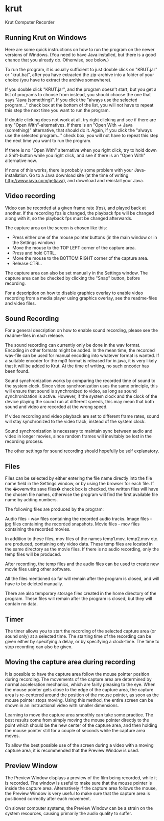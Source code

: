 # krut

Krut Computer Recorder



## Running Krut on Windows

Here are some quick instructions on how to run the program on the newer versions of Windows. (You need to have Java installed, but there is a good chance that you already do. Otherwise, see below.) 
 
To run the program, it is usually sufficient to just double click on "KRUT.jar" or "krut.bat", after you have extracted the zip-archive into a folder of your choice (you have to extract the archive somewhere). 
 
If you double click "KRUT.jar", and the program doesn't start, but you get a list of programs to choose from instead, you should choose the one that says "Java (something)". If you click the "always use the selected program..." check box at the bottom of the list, you will not have to repeat this step the next time you want to run the program. 
 
If double clicking does not work at all, try right clicking and see if there are any "Open With"-alternatives. If there is an "Open With -> Java (something)" alternative, that should do it. Again, if you click the "always use the selected program..." check box, you will not have to repeat this step the next time you want to run the program. 
 
If there is no "Open With" alternative when you right click, try to hold down a Shift-button while you right click, and see if there is an "Open With" alternative now. 
 
If none of this works, there is probably some problem with your Java-installation. Go to a Java download site (at the time of writing http://www.java.com/getjava), and download and reinstall your Java.



## Video recording

Video can be recorded at a given frame rate (fps), and played back at another. If the recording fps is changed, the playback fps will be changed along with it, so the playback fps must be changed afterwards.

The capture area on the screen is chosen like this:

* Press either one of the mouse pointer buttons (in the main window or in the Settings window)
* Move the mouse to the TOP LEFT corner of the capture area.
* Press and hold CTRL.
* Move the mouse to the BOTTOM RIGHT corner of the capture area.
* Release CTRL.

The capture area can also be set manually in the Settings window. The capture area can be checked by clicking the "Snap" button, before recording.

For a description on how to disable graphics overlay to enable video recording from a media player using graphics overlay, see the readme-files and video files.



## Sound Recording


For a general description on how to enable sound recording, please see the readme-files in each release.

The sound recording can currently only be done in the wav format. Encoding in other formats might be added. In the mean time, the recorded wav-file can be used for manual encoding into whatever format is wanted. If a suitable encoder for the mp3 format is released for in java, it is very likely that it will be added to Krut. At the time of writing, no such encoder has been found.

Sound synchronization works by comparing the recorded time of sound to the system clock. Since video synchronization uses the same principle, this will ensure that sound is synchronized to video, as long as sound synchronization is active. However, if the system clock and the clock of the device playing the sound run at different speeds, this may mean that both sound and video are recorded at the wrong speed.

If video recording and video playback are set to different frame rates, sound will stay synchronized to the video track, instead of the system clock.

Sound synchronization is necessary to maintain sync between audio and video in longer movies, since random frames will inevitably be lost in the recording process.

The other settings for sound recording should hopefully be self explanatory.



## Files

Files can be selected by either entering the file name directly into the file name field in the Settings window, or by using the browser for each file. If the �overwrite save files� check box is checked, the written files will have the chosen file names, otherwise the program will find the first available file name by adding numbers.

The following files are produced by the program:

Audio files	-	wav files containing the recorded audio tracks.
Image files	-	jpg files containing the recorded snapshots.
Movie files	-	mov files containing the recorded movies.

In addition to these files, mov files of the names temp1.mov, temp2.mov etc. are produced, containing only video data. These temp files are located in the same directory as the movie files. If there is no audio recording, only the temp files will be produced.

After recording, the temp files and the audio files can be used to create new movie files using other software.

All the files mentioned so far will remain after the program is closed, and will have to be deleted manually.

There are also temporary storage files created in the home directory of the program. These files will remain after the program is closed, but they will contain no data.


## Timer

The timer allows you to start the recording of the selected capture area (or sound only) at a selected time. The starting time of the recording can be given either by specifying a delay, or by specifying a clock-time. The time to stop recording can also be given.


## Moving the capture area during recording

It is possible to have the capture area follow the mouse pointer position during recording. The movements of the capture area are determined by normal acceleration mechanics, which are fairly pleasing to the eye. When the mouse pointer gets close to the edge of the capture area, the capture area is re-centered around the position of the mouse pointer, as soon as the mouse pointer stops moving. Using this method, the entire screen can be shown in an instructional video with smaller dimensions.

Learning to move the capture area smoothly can take some practice. The best results come from simply moving the mouse pointer directly to the point which should be the new center of the capture area, and then holding the mouse pointer still for a couple of seconds while the capture area moves.

To allow the best possible use of the screen during a video with a moving capture area, it is recommended that the Preview Window is used.



## Preview Window

The Preview Window displays a preview of the film being recorded, while it is recorded. The window is useful to make sure that the mouse pointer is inside the capture area. Alternatively if the capture area follows the mouse, the Preview Window is very useful to make sure that the capture area is positioned correctly after each movement.

On slower computer systems, the Preview Window can be a strain on the system resources, causing primarily the audio quality to suffer.